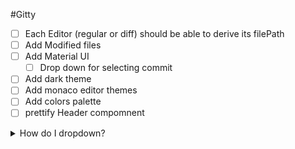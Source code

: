 #Gitty

- [ ] Each Editor (regular or diff) should be able to derive its filePath
- [ ] Add Modified files
- [ ] Add Material UI
  - [ ] Drop down for selecting commit
- [ ] Add dark theme
- [ ] Add monaco editor themes
- [ ] Add colors palette
- [ ] prettify Header compomnent

<details>
<summary>How do I dropdown?</summary>
<br>
This is how you dropdown.
<br><br>
<pre>
&lt;details&gt;
&lt;summary&gt;How do I dropdown?&lt;&#47;summary&gt;
&lt;br&gt;
This is how you dropdown.
&lt;&#47;details&gt;
</pre>
</details>
